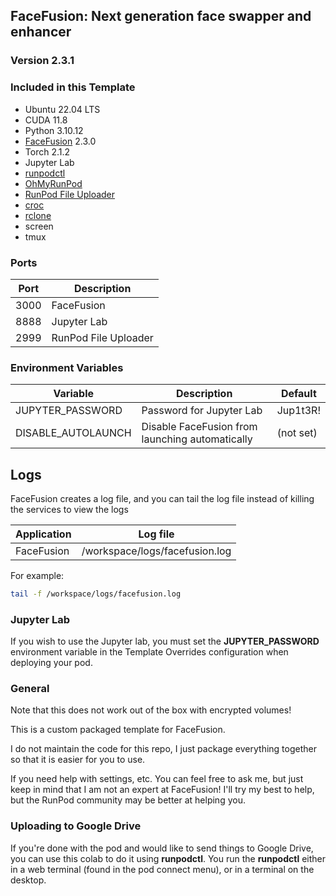 ## FaceFusion: Next generation face swapper and enhancer

### Version 2.3.1

### Included in this Template

* Ubuntu 22.04 LTS
* CUDA 11.8
* Python 3.10.12
* [FaceFusion](
  https://github.com/facefusion/facefusion) 2.3.0
* Torch 2.1.2
* Jupyter Lab
* [runpodctl](https://github.com/runpod/runpodctl)
* [OhMyRunPod](https://github.com/kodxana/OhMyRunPod)
* [RunPod File Uploader](https://github.com/kodxana/RunPod-FilleUploader)
* [croc](https://github.com/schollz/croc)
* [rclone](https://rclone.org/)
* screen
* tmux

### Ports

| Port | Description          |
|------|----------------------|
| 3000 | FaceFusion           |
| 8888 | Jupyter Lab          |
| 2999 | RunPod File Uploader |

### Environment Variables

| Variable           | Description                                     | Default    |
|--------------------|-------------------------------------------------|------------|
| JUPYTER_PASSWORD   | Password for Jupyter Lab                        | Jup1t3R!   |
| DISABLE_AUTOLAUNCH | Disable FaceFusion from launching automatically | (not set)  |

## Logs

FaceFusion creates a log file, and you can tail the log file
instead of killing the services to view the logs

| Application | Log file                       |
|-------------|--------------------------------|
| FaceFusion  | /workspace/logs/facefusion.log |

For example:

```bash
tail -f /workspace/logs/facefusion.log
```

### Jupyter Lab

If you wish to use the Jupyter lab, you must set
the **JUPYTER_PASSWORD** environment variable in the
Template Overrides configuration when deploying
your pod.

### General

Note that this does not work out of the box with
encrypted volumes!

This is a custom packaged template for FaceFusion.

I do not maintain the code for this repo,
I just package everything together so that it is
easier for you to use.

If you need help with settings, etc. You can feel free
to ask me, but just keep in mind that I am not an expert
at FaceFusion! I'll try my best to help, but the
RunPod community may be better at helping you.

### Uploading to Google Drive

If you're done with the pod and would like to send
things to Google Drive, you can use this colab to do it
using **runpodctl**. You run the **runpodctl** either in
a web terminal (found in the pod connect menu), or
in a terminal on the desktop.